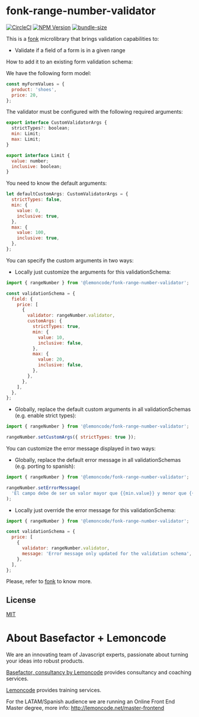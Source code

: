 # fonk-range-number-validator

[![CircleCI](https://badgen.net/github/status/Lemoncode/fonk-range-number-validator/master/ci?icon=circleci&label=circleci)](https://circleci.com/gh/Lemoncode/fonk-range-number-validator/tree/master)
[![NPM Version](https://badgen.net/npm/v/@lemoncode/fonk-range-number-validator?icon=npm&label=npm)](https://www.npmjs.com/package/@lemoncode/fonk-range-number-validator)
[![bundle-size](https://badgen.net/bundlephobia/min/@lemoncode/fonk-range-number-validator)](https://bundlephobia.com/result?p=@lemoncode/fonk-range-number-validator)

This is a [fonk](https://github.com/Lemoncode/fonk) microlibrary that brings validation capabilities to:

- Validate if a field of a form is in a given range

How to add it to an existing form validation schema:

We have the following form model:

```javascript
const myFormValues = {
  product: 'shoes',
  price: 20,
};
```

The validator must be configured with the following required arguments:

```javascript
export interface CustomValidatorArgs {
  strictTypes?: boolean;
  min: Limit;
  max: Limit;
}

export interface Limit {
  value: number;
  inclusive: boolean;
}
```

You need to know the default arguments:

```javascript
let defaultCustomArgs: CustomValidatorArgs = {
  strictTypes: false,
  min: {
    value: 0,
    inclusive: true,
  },
  max: {
    value: 100,
    inclusive: true,
  },
};
```

You can specify the custom arguments in two ways:

- Locally just customize the arguments for this validationSchema:

```javascript
import { rangeNumber } from '@lemoncode/fonk-range-number-validator';

const validationSchema = {
  field: {
    price: [
      {
        validator: rangeNumber.validator,
        customArgs: {
          strictTypes: true,
          min: {
            value: 10,
            inclusive: false,
          },
          max: {
            value: 20,
            inclusive: false,
          },
        },
      },
    ],
  },
};
```

- Globally, replace the default custom arguments in all validationSchemas (e.g. enable strict types):

```javascript
import { rangeNumber } from '@lemoncode/fonk-range-number-validator';

rangeNumber.setCustomArgs({ strictTypes: true });
```

You can customize the error message displayed in two ways:

- Globally, replace the default error message in all validationSchemas (e.g. porting to spanish):

```javascript
import { rangeNumber } from '@lemoncode/fonk-range-number-validator';

rangeNumber.setErrorMessage(
  'El campo debe de ser un valor mayor que {{min.value}} y menor que {{max.value}}'
);
```

- Locally just override the error message for this validationSchema:

```javascript
import { rangeNumber } from '@lemoncode/fonk-range-number-validator';

const validationSchema = {
  price: [
    {
      validator: rangeNumber.validator,
      message: 'Error message only updated for the validation schema',
    },
  ],
};
```

Please, refer to [fonk](https://github.com/Lemoncode/fonk) to know more.

## License

[MIT](./LICENSE)

# About Basefactor + Lemoncode

We are an innovating team of Javascript experts, passionate about turning your ideas into robust products.

[Basefactor, consultancy by Lemoncode](http://www.basefactor.com) provides consultancy and coaching services.

[Lemoncode](http://lemoncode.net/services/en/#en-home) provides training services.

For the LATAM/Spanish audience we are running an Online Front End Master degree, more info: http://lemoncode.net/master-frontend
